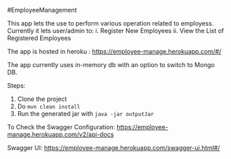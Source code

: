 
#EmployeeManagement

This app lets the use to perform various operation related to employess.
Currently it lets user/admin to:
i.  Register New Employees
ii.	View the List of Registered Employees

The app is hosted in heroku : https://employee-manage.herokuapp.com/#/

The app currently uses in-memory db with an option to switch to Mongo DB.

Steps:

1. Clone the project
2. Do `mvn clean install`
3. Run the generated jar with `java -jar outputJar`


To Check the Swagger Configuration:
https://employee-manage.herokuapp.com/v2/api-docs

Swagger UI:
https://employee-manage.herokuapp.com/swagger-ui.html#/
